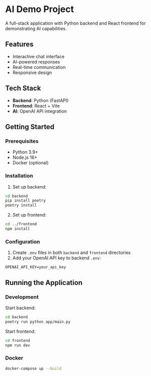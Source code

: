 # AI Demo Project

A full-stack application with Python backend and React frontend for demonstrating AI capabilities.

## Features

- Interactive chat interface
- AI-powered responses
- Real-time communication
- Responsive design

## Tech Stack

- **Backend**: Python (FastAPI)
- **Frontend**: React + Vite
- **AI**: OpenAI API integration

## Getting Started

### Prerequisites

- Python 3.9+
- Node.js 16+
- Docker (optional)

### Installation

1. Set up backend:

```bash
cd backend
pip install poetry
poetry install
```

2. Set up frontend:

```bash
cd ../frontend
npm install
```

### Configuration

1. Create `.env` files in both `backend` and `frontend` directories
2. Add your OpenAI API key to backend `.env`:

```
OPENAI_API_KEY=your_api_key
```

## Running the Application

### Development

Start backend:

```bash
cd backend
poetry run python app/main.py
```

Start frontend:

```bash
cd frontend
npm run dev
```

### Docker

```bash
docker-compose up --build
```
